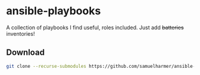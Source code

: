 ansible-playbooks
=================

A collection of playbooks I find useful, roles included. Just add ~~batteries~~
inventories!

Download
--------

```bash
git clone --recurse-submodules https://github.com/samuelharmer/ansible-playbooks
```
